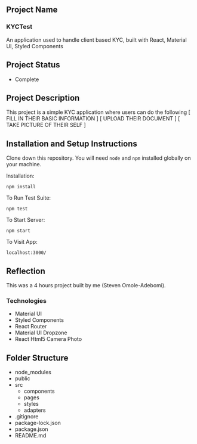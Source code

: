 ## Project Name

### KYCTest

An application used to handle client based KYC, built with React, Material UI, Styled Components

## Project Status
- Complete

## Project Description

This project is a simple KYC application where users can do the following
[ FILL IN THEIR BASIC INFORMATION ]
[ UPLOAD THEIR DOCUMENT ]
[ TAKE PICTURE OF THEIR SELF ]


## Installation and Setup Instructions

Clone down this repository. You will need `node` and `npm` installed globally on your machine.  

Installation:

`npm install`  

To Run Test Suite:  

`npm test`  

To Start Server:

`npm start`  

To Visit App:

`localhost:3000/`  

## Reflection 

This was a 4 hours project built by me (Steven Omole-Adebomi). 

### Technologies
 - Material UI
 - Styled Components
 - React Router
 - Material UI Dropzone
 - React Html5 Camera Photo

## Folder Structure

- node_modules
- public
- src
    - components
    - pages
    - styles
    - adapters
- .gitignore
- package-lock.json
- package.json
- README.md